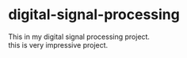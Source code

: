 # digital-signal-processing
This in my digital signal processing project.
<Br>
this is very impressive project.
